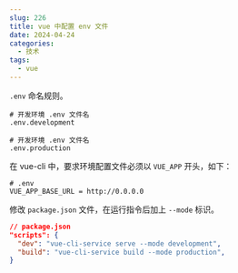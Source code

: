 ```yaml
---
slug: 226
title: vue 中配置 env 文件
date: 2024-04-24
categories: 
  - 技术
tags: 
  - vue
---
```


`.env` 命名规则。

```shell
# 开发环境 .env 文件名
.env.development

# 开发环境 .env 文件名
.env.production
```

在 vue-cli 中，要求环境配置文件必须以 `VUE_APP` 开头，如下：

```shell
# .env
VUE_APP_BASE_URL = http://0.0.0.0
```

修改 `package.json` 文件，在运行指令后加上 `--mode` 标识。

```json
// package.json
"scripts": {
  "dev": "vue-cli-service serve --mode development",
  "build": "vue-cli-service build --mode production",
}
```
